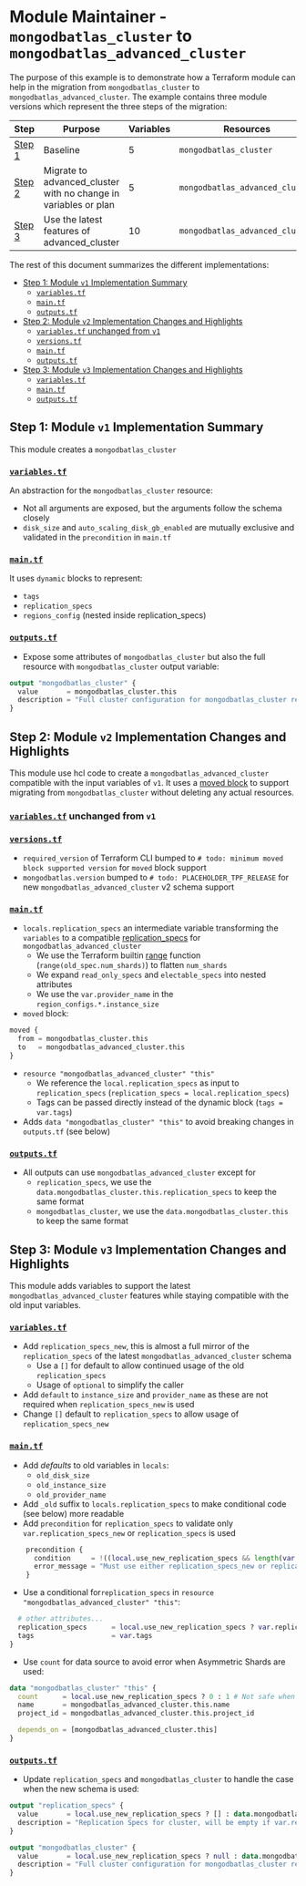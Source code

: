 # Module Maintainer - `mongodbatlas_cluster` to `mongodbatlas_advanced_cluster`

The purpose of this example is to demonstrate how a Terraform module can help in the migration from `mongodbatlas_cluster` to `mongodbatlas_advanced_cluster`.
The example contains three module versions which represent the three steps of the migration:

<!-- Update Variable count -->
Step | Purpose | Variables | Resources
--- | --- | --- | ---
[Step 1](./v1) | Baseline | 5 | `mongodbatlas_cluster`
[Step 2](./v2) | Migrate to advanced_cluster with no change in variables or plan | 5 | `mongodbatlas_advanced_cluster`
[Step 3](./v3) | Use the latest features of advanced_cluster | 10 | `mongodbatlas_advanced_cluster`

The rest of this document summarizes the different implementations:

- [Step 1: Module `v1` Implementation Summary](#step-1-module-v1-implementation-summary)
  - [`variables.tf`](#variablestf)
  - [`main.tf`](#maintf)
  - [`outputs.tf`](#outputstf)
- [Step 2: Module `v2` Implementation Changes and Highlights](#step-2-module-v2-implementation-changes-and-highlights)
  - [`variables.tf` unchanged from `v1`](#variablestf-unchanged-from-v1)
  - [`versions.tf`](#versionstf)
  - [`main.tf`](#maintf-1)
  - [`outputs.tf`](#outputstf-1)
- [Step 3: Module `v3` Implementation Changes and Highlights](#step-3-module-v3-implementation-changes-and-highlights)
  - [`variables.tf`](#variablestf-1)
  - [`main.tf`](#maintf-2)
  - [`outputs.tf`](#outputstf-2)


## Step 1: Module `v1` Implementation Summary
This module creates a `mongodbatlas_cluster`

### [`variables.tf`](v1/variables.tf)
An abstraction for the `mongodbatlas_cluster` resource:
- Not all arguments are exposed, but the arguments follow the schema closely
- `disk_size` and `auto_scaling_disk_gb_enabled` are mutually exclusive and validated in the `precondition` in `main.tf`

### [`main.tf`](v1/main.tf)
It uses `dynamic` blocks to represent:
- `tags`
- `replication_specs`
- `regions_config` (nested inside replication_specs)

### [`outputs.tf`](v1/outputs.tf)
- Expose some attributes of `mongodbatlas_cluster` but also the full resource with `mongodbatlas_cluster` output variable:
```terraform
output "mongodbatlas_cluster" {
  value       = mongodbatlas_cluster.this
  description = "Full cluster configuration for mongodbatlas_cluster resource"
}
```

## Step 2: Module `v2` Implementation Changes and Highlights
This module use hcl code to create a `mongodbatlas_advanced_cluster` compatible with the input variables of `v1`.
It uses a [moved block](https://developer.hashicorp.com/terraform/language/modules/develop/refactoring#moved-block-syntax) to support migrating from `mongodbatlas_cluster` without deleting any actual resources.

### [`variables.tf`](v2/variables.tf) unchanged from `v1`
### [`versions.tf`](v2/versions.tf)
- `required_version` of Terraform CLI bumped to `# todo: minimum moved block supported version` for `moved` block support
- `mongodbatlas.version` bumped to `# todo: PLACEHOLDER_TPF_RELEASE` for new `mongodbatlas_advanced_cluster` v2 schema support

### [`main.tf`](v2/main.tf)
<!-- TODO: Update link to (schema v2) docs page -->
- `locals.replication_specs` an intermediate variable transforming the `variables` to a compatible [replication_specs](https://registry.terraform.io/providers/mongodb/mongodbatlas/latest/docs/resources/advanced_cluster#replication_specs-1) for `mongodbatlas_advanced_cluster`
  - We use the Terraform builtin [range](https://developer.hashicorp.com/terraform/language/functions/range) function (`range(old_spec.num_shards)`) to flatten `num_shards`
  - We expand `read_only_specs` and `electable_specs` into nested attributes
  - We use the `var.provider_name` in the `region_configs.*.instance_size`
- `moved` block:
```terraform
moved {
  from = mongodbatlas_cluster.this
  to   = mongodbatlas_advanced_cluster.this
}
```
- `resource "mongodbatlas_advanced_cluster" "this"`
  - We reference the `local.replication_specs` as input to `replication_specs` (`replication_specs = local.replication_specs`)
  - Tags can be passed directly instead of the dynamic block (`tags = var.tags`)
- Adds `data "mongodbatlas_cluster" "this"` to avoid breaking changes in `outputs.tf` (see below)

### [`outputs.tf`](v2/outputs.tf)
- All outputs can use `mongodbatlas_advanced_cluster` except for
  - `replication_specs`, we use the `data.mongodbatlas_cluster.this.replication_specs` to keep the same format
  - `mongodbatlas_cluster`, we use the `data.mongodbatlas_cluster.this` to keep the same format


## Step 3: Module `v3` Implementation Changes and Highlights
This module adds variables to support the latest `mongodbatlas_advanced_cluster` features while staying compatible with the old input variables.

### [`variables.tf`](v3/variables.tf)
- Add `replication_specs_new`, this is almost a full mirror of the `replication_specs` of the latest `mongodbatlas_advanced_cluster` schema
  - Use a `[]` for default to allow continued usage of the old `replication_specs`
  - Usage of `optional` to simplify the caller
- Add `default` to `instance_size` and `provider_name` as these are not required when `replication_specs_new` is used
- Change `[]` default to `replication_specs` to allow usage of `replication_specs_new`

### [`main.tf`](v3/main.tf)
- Add *defaults* to old variables in `locals`:
  - `old_disk_size`
  - `old_instance_size`
  - `old_provider_name`
- Add `_old` suffix to `locals.replication_specs` to make conditional code (see below) more readable
- Add `precondition` for `replication_specs` to validate only `var.replication_specs_new` or `replication_specs` is used
```terraform
    precondition {
      condition     = !((local.use_new_replication_specs && length(var.replication_specs) > 0) || (!local.use_new_replication_specs && length(var.replication_specs) == 0))
      error_message = "Must use either replication_specs_new or replication_specs, not both."
    }
```
- Use a conditional for`replication_specs` in `resource "mongodbatlas_advanced_cluster" "this"`:
```terraform
  # other attributes...
  replication_specs      = local.use_new_replication_specs ? var.replication_specs_new : local.replication_specs_old
  tags                   = var.tags
}
```
- Use `count` for data source to avoid error when Asymmetric Shards are used:
```terraform
data "mongodbatlas_cluster" "this" {
  count      = local.use_new_replication_specs ? 0 : 1 # Not safe when Asymmetric Shards are used
  name       = mongodbatlas_advanced_cluster.this.name
  project_id = mongodbatlas_advanced_cluster.this.project_id

  depends_on = [mongodbatlas_advanced_cluster.this]
}
```

### [`outputs.tf`](v3/outputs.tf)
- Update `replication_specs` and `mongodbatlas_cluster` to handle the case when the new schema is used:
```terraform
output "replication_specs" {
  value       = local.use_new_replication_specs ? [] : data.mongodbatlas_cluster.this[0].replication_specs # updated
  description = "Replication Specs for cluster, will be empty if var.replication_specs_new is set"
}

output "mongodbatlas_cluster" {
  value       = local.use_new_replication_specs ? null : data.mongodbatlas_cluster.this[0] # updated
  description = "Full cluster configuration for mongodbatlas_cluster resource, will be null if var.replication_specs_new is set"
}
```
